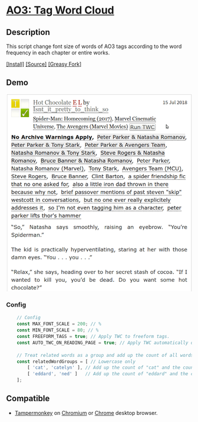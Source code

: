 # [AO3: Tag Word Cloud](https://github.com/Nellius/UserScripts/tree/master/AO3-Tag-Word-Cloud)

## Description

This script change font size of words of AO3 tags according to the word frequency in each chapter or entire works.

[\[Install\]](https://github.com/Nellius/UserScripts/raw/master/AO3-Tag-Word-Cloud/twc.user.js) [\[Source\]](https://github.com/Nellius/UserScripts/blob/master/AO3-Tag-Word-Cloud/twc.user.js) [\[Greasy Fork\]](https://greasyfork.org/ja/scripts/408055-ao3-tag-word-cloud)

## Demo

![demo](https://github.com/Nellius/UserScripts/raw/master/AO3-Tag-Word-Cloud/images/twc-demo.gif)

### Config

```javascript
    // Config
    const MAX_FONT_SCALE = 200; // %
    const MIN_FONT_SCALE = 80; // %
    const FREEFORM_TAGS = true; // Apply TWC to freeform tags.
    const AUTO_TWC_ON_READING_PAGE = true; // Apply TWC automatically on reading page.

    // Treat related words as a group and add up the count of all words in that group
    const relatedWordGroups = [ // Lowercase only
        [ 'cat', 'catelyn' ], // Add up the count of "cat" and the count of "catelyn"
        [ 'eddard', 'ned' ]   // Add up the count of "eddard" and the count of "ned"
    ];
```

## Compatible

- [Tampermonkey](https://chrome.google.com/webstore/detail/tampermonkey/dhdgffkkebhmkfjojejmpbldmpobfkfo) on [Chromium](https://www.chromium.org/Home) or [Chrome](https://www.google.com/chrome/) desktop browser.
